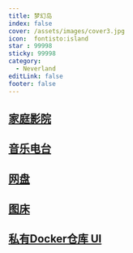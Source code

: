 ```yaml
---
title: 梦幻岛
index: false
cover: /assets/images/cover3.jpg
icon:  fontisto:island
star : 99998
sticky: 99998
category:
  - Neverland
editLink: false
footer: false
---
```


## [家庭影院](https://nas.ilyl.life:8091/)

## [音乐电台](https://nas.ilyl.life:8089/audio)

## [网盘](https://nas.ilyl.life:8089/file/)

## [图床](https://nas.ilyl.life:8092/default.png)

## [私有Docker仓库 UI](https://docker.ilyl.life:8094)
